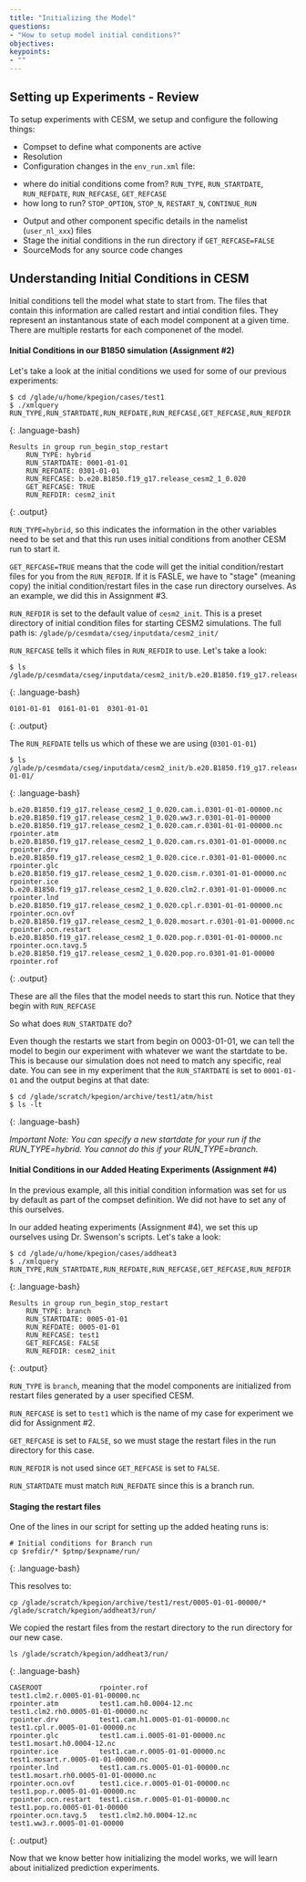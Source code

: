 ```yaml
---
title: "Initializing the Model"
questions:
- "How to setup model initial conditions?"
objectives:
keypoints:
- ""
---
```


## Setting up Experiments - Review

To setup experiments with CESM, we setup and configure the following things:

* Compset to define what components are active
* Resolution
* Configuration changes in the `env_run.xml` file:
- where do initial conditions come from?   `RUN_TYPE`, `RUN_STARTDATE`, `RUN_REFDATE`, `RUN_REFCASE`, `GET_REFCASE`
- how long to run? `STOP_OPTION`, `STOP_N`, `RESTART_N`, `CONTINUE_RUN`
* Output and other component specific details in the namelist (`user_nl_xxx`) files
* Stage the initial conditions in the run directory if `GET_REFCASE=FALSE`
* SourceMods for any source code changes

## Understanding Initial Conditions in CESM

Initial conditions tell the model what state to start from.  The files that contain this information are called restart and intial condition files.  They represent an instantanous state of each model component at a given time. There are multiple restarts for each componenet of the model.  


#### Initial Conditions in our B1850 simulation (Assignment #2)

Let's take a look at the initial conditions we used for some of our previous experiments:

~~~
$ cd /glade/u/home/kpegion/cases/test1
$ ./xmlquery RUN_TYPE,RUN_STARTDATE,RUN_REFDATE,RUN_REFCASE,GET_REFCASE,RUN_REFDIR
~~~
{: .language-bash}

~~~
Results in group run_begin_stop_restart
	RUN_TYPE: hybrid
	RUN_STARTDATE: 0001-01-01
	RUN_REFDATE: 0301-01-01
	RUN_REFCASE: b.e20.B1850.f19_g17.release_cesm2_1_0.020
	GET_REFCASE: TRUE
	RUN_REFDIR: cesm2_init
~~~
{: .output}

`RUN_TYPE=hybrid`, so this indicates the information in the other variables need to be set and that this run uses initial conditions from another CESM run to start it.

`GET_REFCASE=TRUE` means that the code will get the initial condition/restart files for you from the `RUN_REFDIR`. If it is FASLE, we have to "stage" (meaning copy) the initial condition/restart files in the case run directory ourselves. As an example, we did this in Assignment #3.

`RUN_REFDIR` is set to the default value of `cesm2_init`. This is a preset directory of initial condition files for starting CESM2 simulations. The full path is:
`/glade/p/cesmdata/cseg/inputdata/cesm2_init/`

`RUN_REFCASE` tells it which files in `RUN_REFDIR` to use.  Let's take a look:

~~~
$ ls /glade/p/cesmdata/cseg/inputdata/cesm2_init/b.e20.B1850.f19_g17.release_cesm2_1_0.020*
~~~
{: .language-bash}

~~~
0101-01-01  0161-01-01  0301-01-01
~~~
{: .output}

The `RUN_REFDATE` tells us which of these we are using (`0301-01-01`)
~~~
$ ls /glade/p/cesmdata/cseg/inputdata/cesm2_init/b.e20.B1850.f19_g17.release_cesm2_1_0.020/0301-01-01/
~~~
{: .language-bash}

~~~
b.e20.B1850.f19_g17.release_cesm2_1_0.020.cam.i.0301-01-01-00000.nc     b.e20.B1850.f19_g17.release_cesm2_1_0.020.ww3.r.0301-01-01-00000
b.e20.B1850.f19_g17.release_cesm2_1_0.020.cam.r.0301-01-01-00000.nc     rpointer.atm
b.e20.B1850.f19_g17.release_cesm2_1_0.020.cam.rs.0301-01-01-00000.nc    rpointer.drv
b.e20.B1850.f19_g17.release_cesm2_1_0.020.cice.r.0301-01-01-00000.nc    rpointer.glc
b.e20.B1850.f19_g17.release_cesm2_1_0.020.cism.r.0301-01-01-00000.nc    rpointer.ice
b.e20.B1850.f19_g17.release_cesm2_1_0.020.clm2.r.0301-01-01-00000.nc    rpointer.lnd
b.e20.B1850.f19_g17.release_cesm2_1_0.020.cpl.r.0301-01-01-00000.nc     rpointer.ocn.ovf
b.e20.B1850.f19_g17.release_cesm2_1_0.020.mosart.r.0301-01-01-00000.nc  rpointer.ocn.restart
b.e20.B1850.f19_g17.release_cesm2_1_0.020.pop.r.0301-01-01-00000.nc     rpointer.ocn.tavg.5
b.e20.B1850.f19_g17.release_cesm2_1_0.020.pop.ro.0301-01-01-00000       rpointer.rof
~~~
{: .output}

These are all the files that the model needs to start this run.  Notice that they begin with `RUN_REFCASE`

So what does `RUN_STARTDATE` do?

Even though the restarts we start from begin on 0003-01-01, we can tell the model to begin our experiment with whatever we want the startdate to be.  This is because our simulation does not need to match any specific, real date. You can see in my experiment that the `RUN_STARTDATE` is set to `0001-01-01` and the output begins at that date:

~~~
$ cd /glade/scratch/kpegion/archive/test1/atm/hist
$ ls -lt
~~~
{: .language-bash}

*Important Note: You can specify a new startdate for your run if the RUN_TYPE=hybrid.  You cannot do this if your RUN_TYPE=branch.*


#### Initial Conditions in our Added Heating Experiments (Assignment #4)

In the previous example, all this initial condition information was set for us by default as part of the compset definition.  We did not have to set any of this ourselves.

In our added heating experiments (Assignment #4), we set this up ourselves using Dr. Swenson's scripts.  Let's take a look:

~~~
$ cd /glade/u/home/kpegion/cases/addheat3
$ ./xmlquery RUN_TYPE,RUN_STARTDATE,RUN_REFDATE,RUN_REFCASE,GET_REFCASE,RUN_REFDIR
~~~
{: .language-bash}

~~~
Results in group run_begin_stop_restart
	RUN_TYPE: branch
	RUN_STARTDATE: 0005-01-01
	RUN_REFDATE: 0005-01-01
	RUN_REFCASE: test1
	GET_REFCASE: FALSE
	RUN_REFDIR: cesm2_init
~~~
{: .output}

`RUN_TYPE` is `branch`, meaning that the model components are initialized from restart files generated by a user specified CESM.

`RUN_REFCASE` is set to `test1` which is the name of my case for experiment we did for Assignment #2.  

`GET_REFCASE` is set to `FALSE`, so we must stage the restart files in the run directory for this case.

`RUN_REFDIR` is not used since `GET_REFCASE` is set to `FALSE`.

`RUN_STARTDATE` must match `RUN_REFDATE` since this is a branch run.


#### Staging the restart files

One of the lines in our script for setting up the added heating runs is:

~~~
# Initial conditions for Branch run
cp $refdir/* $ptmp/$expname/run/
~~~
{: .language-bash}

This resolves to:

`cp /glade/scratch/kpegion/archive/test1/rest/0005-01-01-00000/* /glade/scratch/kpegion/addheat3/run/`

We copied the restart files from the restart directory to the run directory for our new case.  

~~~
ls /glade/scratch/kpegion/addheat3/run/
~~~
{: .language-bash}

~~~
CASEROOT              rpointer.rof                      test1.clm2.r.0005-01-01-00000.nc
rpointer.atm          test1.cam.h0.0004-12.nc           test1.clm2.rh0.0005-01-01-00000.nc
rpointer.drv          test1.cam.h1.0005-01-01-00000.nc  test1.cpl.r.0005-01-01-00000.nc
rpointer.glc          test1.cam.i.0005-01-01-00000.nc   test1.mosart.h0.0004-12.nc
rpointer.ice          test1.cam.r.0005-01-01-00000.nc   test1.mosart.r.0005-01-01-00000.nc
rpointer.lnd          test1.cam.rs.0005-01-01-00000.nc  test1.mosart.rh0.0005-01-01-00000.nc
rpointer.ocn.ovf      test1.cice.r.0005-01-01-00000.nc  test1.pop.r.0005-01-01-00000.nc
rpointer.ocn.restart  test1.cism.r.0005-01-01-00000.nc  test1.pop.ro.0005-01-01-00000
rpointer.ocn.tavg.5   test1.clm2.h0.0004-12.nc          test1.ww3.r.0005-01-01-00000
~~~
{: .output}

Now that we know better how initializing the model works, we will learn about initialized prediction experiments.
